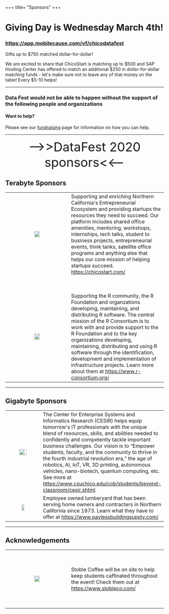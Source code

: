 +++
title= "Sponsors"
+++

# Giving Day is Wednesday March 4th! 

###  https://app.mobilecause.com/vf/chicodatafest

Gifts up to $750 matched dollar-for-dollar! 

We are excited to share that ChicoStart is matching up to $500 and SAP Hosting Center has offered to match an additional $250 in dollar-for-dollar matching funds - let's make sure not to leave any of that money on the table! Every $5-10 helps! 


----

### Data Fest would not be able to happen without the support of the following people and organizations

#### Want to help? 

Please see our [fundraising](../fundraising/) page for information on how you can help. 


----

<center> <span style='font-size: 30pt;'> -->>DataFest 2020 sponsors<<-- </span></center>

<!---

## Brontybyte Sponsors


<table border="0" align="center", border-spacing:5em; border-collapse:separte;>
<colgroup>
<col width="40%" />
<col width="60%" />
</colgroup>

<tbody>

  <tr>
    <td><img src="../img/clients/TFELogo.png" style="width:70%"></img></td>
    <td>TThe world’s second-largest family-owned winery and fourth-largest overall, Trinchero Family Estates (TFE) comprises more than 50 award-winning wine and spirits brands distributed in nearly 50 countries around the globe. Founded in 1948—when Italian immigrant Mario Trinchero brought his young family from New York City to Napa Valley and purchased an abandoned Prohibition-era winery called Sutter Home in St. Helena—Trinchero Family Estates has been an innovator for seven decades.

Today, Trinchero Family Estates remains deeply rooted in Napa Valley, encompassing a broad portfolio of global offerings, including flagship brands Sutter Home Family Vineyards and Ménage à Trois; luxury brands Trinchero Napa Valley, Napa Cellars and Neyers Vineyards; partner brands Joel Gott Wines, Charles & Charles and Bieler Père et Fils; import brands Doña Paula, Angove Family Winemakers, Avissi Prosecco, Echo Bay, Finca Allende and Terras Gauda; and spirits brands Tres Agaves Tequila and Amador Whiskey. Learn more at <a href="www.tfewines.com">www.tfewines.com</a> </td>
  </tr>
  
</tbody>
</table>
  
<p>

---

## Exabyte Sponsors

<table border="0" align="center", border-spacing:5em; border-collapse:separte;>
<colgroup>
<col width="40%" />
<col width="60%" />
</colgroup>

<tbody>

  <tr>
    <td><img src="../img/clients/asa_logo.jpg" style="width:60%"></img></td>
    <td>The American Statistical Association is the National coordinating organization of DataFest. 
                        They work hard to get the most interesting data possible. 
                        See more at <a href="http://www.amstat.org">http://www.amstat.org</a>. </td>
  </tr>
  
  <tr><td height= "50"> </td> <td></td></tr>
  
  <tr>
    <td><img src="../img/clients/math_logo.png" style="width:40%"></img></td>
    <td>Chico State Math Club. Supporting students in their pursuit of mathematical sciences for over 20 years.</td>
  </tr>

</tbody>
</table>
  
<p>

----
--->

## Terabyte Sponsors

<table border="0" align="center">
<colgroup>
<col width="40%" />
<col width="60%" />
</colgroup>

<tbody>

  
  <tr>
    <td align="center" markdown="span"><img src="../img/clients/chicostart.png" style="width:30%"></img></td>
    <td>Supporting and enriching Northern California's Entrepreneurial Ecosystem and providing startups the resources they need to succeed. Our platform includes shared office amenities, mentoring, workshops, internships, tech talks, student to business projects, entrepreneurial events, think tanks, satellite office programs and anything else that helps our core mission of helping startups succeed. <a href ="https://chicostart.com/">https://chicostart.com/</a></td>
  </tr>
  


  <tr><td height= "50"> </td> <td></td></tr>

  <tr>
    <td align="center" markdown="span"><img src="../img/clients/RConsortium_Vertical_Pantone.png" style="width:30%"></img></td>
    <td>Supporting the R community, the R Foundation and organzations developing, maintaining, and distributing R software. 
    The central mission of the R Consortium is to work with and provide support to the R Foundation and to the key organizations developing, maintaining, distributing and using R software through the identification, development and implementation of infrastructure projects. Learn more about them at <a href ="https://www.r-consortium.org/">https://www.r-consortium.org/</a>
    </td>
  </tr>
  
  
  
</tbody>
</table>
  
<p>

<!---
  <tr>
    <td align="left" markdown="span"><img src="../img/clients/enloe.png" style="width:50%"></img></td>  
    <td> Enloe Medical Center </td>
  </tr>

--->
----

## Gigabyte Sponsors

<table border="0" align="center">
<colgroup>
<col width="40%" />
<col width="60%" />
</colgroup>

<tbody>

  <tr>
    <td align="center" markdown="span"><img src="../img/clients/CESIRlogo.png" style="width:50%"></img></td>  
    <td> The Center for Enterprise Systems and Informatics Research (CESIR) helps equip tomorrow's IT professionals with the unique 
         blend of resources, skills, and abilities needed to confidently and competently tackle important business challenges. 
         Our vision is to “Empower students, faculty, and the community to thrive in the fourth industrial revolution era,” 
         the age of robotics, AI, IoT, VR, 3D printing, autonomous vehicles, nano-biotech, quantum computing, etc.
         See more at <a href="https://www.csuchico.edu/cob/students/beyond-classroom/cesir.shtml">
         https://www.csuchico.edu/cob/students/beyond-classroom/cesir.shtml</a>. </td>
  </tr>
  
<!---
  <tr><td height= "50"> </td> <td></td></tr>
  
  <tr>
    <td align="left" markdown="span"><img src="../img/clients/enloe.png" style="width:50%"></img></td>  
    <td> Enloe Medical Center </td>
  </tr>
  
  <tr><td height= "50"> </td> <td></td></tr>
  
  <tr>
    <td align="left" markdown="span"><img src="../img/clients/pearson.png" style="width:50%"></img></td>  
    <td> Pearson Educational Products </td>
  </tr>
  
  <tr><td height= "50"> </td> <td></td></tr>
--->

  <tr>
    <td align="center" markdown="span"><img src="../img/clients/pbs_logo.png" style="width:30%"></img></td>
    <td>Employee owned lumberyard that has been serving home owners and contracters in Northern California since 1973. Learn what they have to offer at <a href="https://www.paylessbuildingsupply.com/">https://www.paylessbuildingsupply.com/</a>
    </td>
  </tr>
  


</tbody>
</table>
  
<p>



----


## Acknowledgements


<table border="0" align="center">
<colgroup>
<col width="40%" />
<col width="60%" />
</colgroup>

<tbody>


  <tr><td height= "50"> </td> <td></td></tr>
  
  <tr>
    <td align="center" markdown="span"><img src="../img/clients/stoble.png" style="width:30%"></img></td>
    <td>Stoble Coffee will be on site to help keep students caffinated throughout the event! Check them out at <a href="https://www.stobleco.com/">https://www.stobleco.com/</a>
    </td>
  </tr>
  
  <tr><td height= "50"> </td> <td></td></tr>
  
 

</tbody>
</table>
  
  <br>
  
<!---
<tr>
  <td align="center" markdown="span"><img src="../img/clients/asa_logo.jpg" alt="" border=3 height=100 width=100></img></td>  
  <td> CSU, Chico Provost & Vice President for Academic Affairs <br />
</td>
</tr>
--->